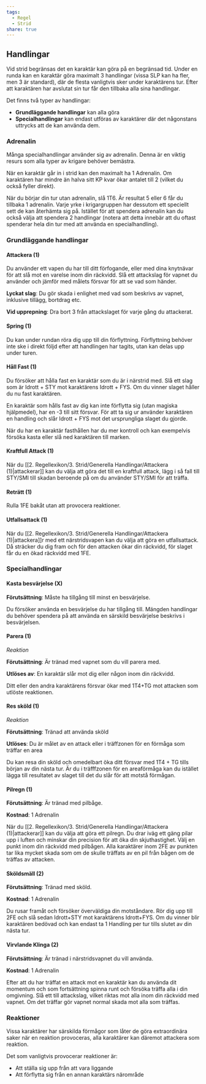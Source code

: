 ```yaml
---
tags:
  - Regel
  - Strid
share: true
---
```

## Handlingar 

Vid strid begränsas det en karaktär kan göra på en begränsad tid. Under en runda kan en karaktär göra maximalt 3 handlingar (vissa SLP kan ha fler, men 3 är standard), där de flesta vanligtvis sker under karaktärens tur. Efter att karaktären har avslutat sin tur får den tillbaka alla sina handlingar.

Det finns två typer av handlingar:
- **Grundläggande handlingar** kan alla göra
- **Specialhandlingar** kan endast utföras av karaktärer där det någonstans uttrycks att de kan använda dem.

### Adrenalin 

Många specialhandlingar använder sig av adrenalin. Denna är en viktig resurs som alla typer av krigare behöver bemästra. 

När en karaktär går in i strid kan den maximalt ha 1 Adrenalin. Om karaktären har mindre än halva sitt KP kvar ökar antalet till 2 (vilket du också fyller direkt).

När du börjar din tur utan adrenalin, slå 1T6. Är resultat 5 eller 6 får du tillbaka 1 adrenalin. Varje yrke i krigargruppen har dessutom ett speciellt sett de kan återhämta sig på. Istället för att spendera adrenalin kan du också välja att spendera 2 handlingar (notera att detta innebär att du oftast spenderar hela din tur med att använda en specialhandling). 


### Grundläggande handlingar

#### Attackera (1)
Du använder ett vapen du har till ditt förfogande, eller med dina knytnävar för att slå mot en varelse inom din räckvidd. Slå ett attackslag för vapnet du använder och jämför med målets försvar för att se vad som händer. 

**Lyckat slag**: Du gör skada i enlighet med vad som beskrivs av vapnet, inklusive tillägg, bortdrag etc. 

**Vid upprepning**: Dra bort 3 från attackslaget för varje gång du attackerat.







#### Spring (1)
Du kan under rundan röra dig upp till din förflyttning. Förflyttning behöver inte ske i direkt följd efter att handlingen har tagits, utan kan delas upp under turen. 



#### Håll Fast (1)
Du försöker att hålla fast en karaktär som du är i närstrid med. Slå ett slag som är Idrott + STY mot karaktärens Idrott + FYS. Om du vinner slaget håller du nu fast karaktären.

En karaktär som hålls fast av dig kan inte förflytta sig (utan magiska hjälpmedel), har en -3 till sitt försvar. För att ta sig ur använder karaktären en handling och slår Idrott + FYS mot det ursprungliga slaget du gjorde.  

När du har en karaktär fasthållen har du mer kontroll och kan exempelvis försöka kasta eller slå ned karaktären till marken.  



#### Kraftfull Attack (1)
När du [[2. Regellexikon/3. Strid/Generella Handlingar/Attackera (1)|attackerar]] kan du välja att göra det till en kraftfull attack, lägg i så fall till STY/SMI till skadan beroende på om du använder STY/SMI för att träffa. 






#### Reträtt (1)
Rulla 1FE bakåt utan att provocera reaktioner. 






#### Utfallsattack (1)
När du [[2. Regellexikon/3. Strid/Generella Handlingar/Attackera (1)|attackera]]r med ett närstridsvapen kan du välja att göra en utfallsattack. Då sträcker du dig fram och för den attacken ökar din räckvidd, för slaget får du en ökad räckvidd med 1FE.  



### Specialhandlingar 
#### Kasta besvärjelse (X)
**Förutsättning**: Måste ha tillgång till minst en besvärjelse.

Du försöker använda en besvärjelse du har tillgång till. Mängden handlingar du behöver spendera på att använda en särskild besvärjelse beskrivs i besvärjelsen.







#### Parera (1)
*Reaktion*

**Förutsättning**: Är tränad med vapnet som du vill parera med.

**Utlöses av**: En karaktär slår mot dig eller någon inom din räckvidd.

Ditt eller den andra karaktärens försvar ökar med 1T4+TG mot attacken som utlöste reaktionen.










#### Res sköld (1)
*Reaktion*

**Förutsättning**: Tränad att använda sköld

**Utlöses**: Du är målet av en attack eller i träffzonen för en förmåga som träffar en area

Du kan resa din sköld och omedelbart öka ditt försvar med 1T4 + TG tills början av din nästa tur. Är du i träfffzonen för en areaförmåga kan du istället lägga till resultatet av slaget till det du slår för att motstå förmågan.






#### Pilregn (1)
**Förutsättning**: Är tränad med pilbåge.

**Kostnad**: 1 Adrenalin

När du [[2. Regellexikon/3. Strid/Generella Handlingar/Attackera (1)|attackerar]] kan du välja att göra ett pilregn. Du drar iväg ett gäng pilar upp i luften och minskar din precision för att öka din skjuthastighet. Välj en punkt inom din räckvidd med pilbågen. Alla karaktärer inom 2FE av punkten tar lika mycket skada som om de skulle träffats av en pil från bågen om de träffas av attacken.









#### Sköldsmäll (2)
**Förutsättning**: Tränad med sköld.

**Kostnad**: 1 Adrenalin

Du rusar framåt och försöker överväldiga din motståndare. Rör dig upp till 2FE och slå sedan Idrott+STY mot karaktärens Idrott+FYS. Om du vinner blir karaktären bedövad och kan endast ta 1 Handling per tur tills slutet av din nästa tur.   




#### Virvlande Klinga (2)
**Förutsättning**: Är tränad i närstridsvapnet du vill använda.

**Kostnad**: 1 Adrenalin

Efter att du har träffat en attack mot en karaktär kan du använda dit momentum och som fortsättning spinna runt och försöka träffa alla i din omgivning. Slå ett till attackslag, vilket riktas mot alla inom din räckvidd med vapnet. Om det träffar gör vapnet normal skada mot alla som träffas. 





### Reaktioner
Vissa karaktärer har särskilda förmågor som låter de göra extraordinära saker när en reaktion provoceras, alla karaktärer kan däremot attackera som reaktion.

Det som vanligtvis provocerar reaktioner är: 
- Att ställa sig upp från att vara liggande    
- Att förflytta sig från en annan karaktärs närområde
